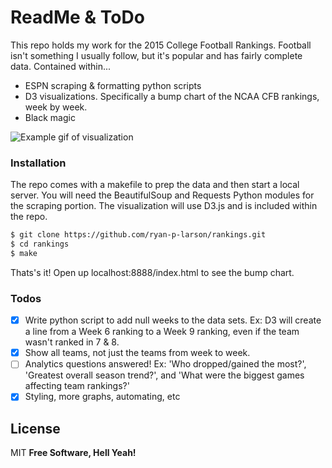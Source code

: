 # ReadMe & ToDo

This repo holds my work for the 2015 College Football Rankings. Football isn't something I usually follow, but it's popular and has fairly complete data. Contained within...

  - ESPN scraping & formatting python scripts
  - D3 visualizations. Specifically a bump chart of the NCAA CFB rankings, week by week.
  - Black magic

![Example gif of visualization](https://raw.githubusercontent.com/ryan-p-larson/rankings/master/examples/example.gif)


### Installation

The repo comes with a makefile to prep the data and then start a local server. You will need the BeautifulSoup and Requests Python modules for the scraping portion. The visualization will use D3.js and is included within the repo. 

```sh
$ git clone https://github.com/ryan-p-larson/rankings.git
$ cd rankings
$ make
```
Thats's it! Open up localhost:8888/index.html to see the bump chart.

### Todos

 - [x] Write python script to add null weeks to the data sets. Ex: D3 will create a line from a Week 6 ranking to a Week 9 ranking, even if the team wasn't ranked in 7 & 8.
 - [x] Show all teams, not just the teams from week to week.
 - [  ] Analytics questions answered! Ex: 'Who dropped/gained the most?', 'Greatest overall season trend?', and 'What were the biggest games affecting team rankings?'
 - [x] Styling, more graphs, automating, etc

License
----

MIT
**Free Software, Hell Yeah!**

